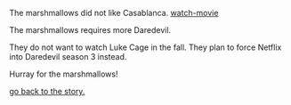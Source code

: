The marshmallows did not like Casablanca. [watch-movie](../up.md)

The marshmallows requires more Daredevil.

They do not want to watch Luke Cage in the fall.
They plan to force Netflix into Daredevil season 3 instead.

Hurray for the marshmallows!

[go back to the story.](..english/marshmallow.md)


